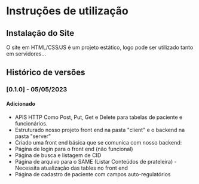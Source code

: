 # Instruções de utilização

## Instalação do Site

O site em HTML/CSS/JS é um projeto estático, logo pode ser utilizado tanto em servidores...

## Histórico de versões

### [0.1.0] - 05/05/2023
#### Adicionado
- APIS HTTP Como Post, Put, Get e Delete para tabelas de paciente e funcionários.
- Estruturado nosso projeto front end na pasta "client" e o backend na pasta "server"
- Criado uma front end básica que se comunica com nosso backend:
- Página de login para o front end (não funcional)
- Página de busca e listagem de CID
- Página de arquivo para o SAME (Listar Conteúdos de prateleira) - Necessita atualização das tables no front end
- Página de cadastro de paciente com campos auto-regulatórios